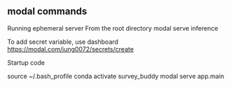 ## modal commands

Running ephemeral server
From the root directory
modal serve inference


To add secret variable, use dashboard 
https://modal.com/jung0072/secrets/create


Startup code

source ~/.bash_profile 
conda activate survey_buddy
modal serve app.main